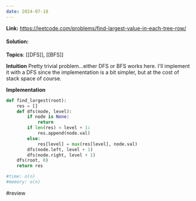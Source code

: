 ```yaml
---
date: 2024-07-18
---
```

**Link:** https://leetcode.com/problems/find-largest-value-in-each-tree-row/
#### Solution:

**Topics**: [[DFS]], [[BFS]]

**Intuition**
Pretty trivial problem...either DFS or BFS works here. I'll implement it with a DFS since the implementation is a bit simpler, but at the cost of stack space of course.

**Implementation**
```python
def find_largest(root):
	res = []
	def dfs(node, level):
		if node is None:
			return 
		if len(res) < level + 1:
			res.append(node.val)
		else:
			res[level] = max(res[level], node.val)
		dfs(node.left, level + 1)
		dfs(node.right, level + 1)
	dfs(root, 0)
	return res

#time: o(n)
#memory: o(n)
```

#review 


